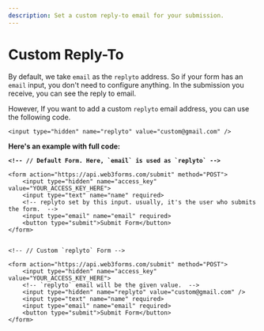 ```yaml
---
description: Set a custom reply-to email for your submission.
---
```


# Custom Reply-To

By default, we take `email` as the `replyto` address. So if your form has an `email` input, you don't need to configure anything. In the submission you receive, you can see the reply to email.&#x20;

However, If you want to add a custom `replyto` email address, you can use the following code.&#x20;

```markup
<input type="hidden" name="replyto" value="custom@gmail.com" />
```

**Here's an example with full code:**

<pre class="language-markup"><code class="lang-markup"><strong>&#x3C;!-- // Default Form. Here, `email` is used as `replyto` -->
</strong>
&#x3C;form action="https://api.web3forms.com/submit" method="POST">
    &#x3C;input type="hidden" name="access_key" value="YOUR_ACCESS_KEY_HERE">
    &#x3C;input type="text" name="name" required>
    &#x3C;!-- replyto set by this input. usually, it's the user who submits the form.  -->
    &#x3C;input type="email" name="email" required>
    &#x3C;button type="submit">Submit Form&#x3C;/button>
&#x3C;/form>


&#x3C;!-- // Custom `replyto` Form -->

&#x3C;form action="https://api.web3forms.com/submit" method="POST">
    &#x3C;input type="hidden" name="access_key" value="YOUR_ACCESS_KEY_HERE">
    &#x3C;!-- `replyto` email will be the given value.  -->
    &#x3C;input type="hidden" name="replyto" value="custom@gmail.com" />
    &#x3C;input type="text" name="name" required>
    &#x3C;input type="email" name="email" required>
    &#x3C;button type="submit">Submit Form&#x3C;/button>
&#x3C;/form>

</code></pre>
